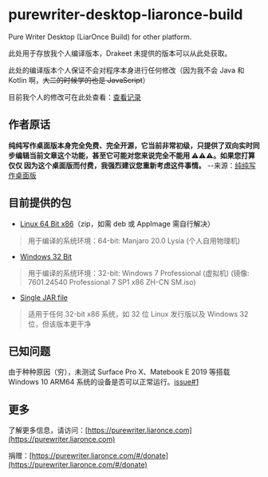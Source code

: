 # purewriter-desktop-liaronce-build
Pure Writer Desktop (LiarOnce Build) for other platform.

此处用于存放我个人编译版本，Drakeet 未提供的版本可以从此处获取。

此处的编译版本个人保证不会对程序本身进行任何修改（因为我不会 Java 和 Kotlin 啊，~~大二的时候学的也是 JavaScript~~）

目前我个人的修改可在此处查看：[查看记录](https://github.com/LiarOnce/desktop/commits/master)

## 作者原话

**纯纯写作桌面版本身完全免费、完全开源，它当前非常初级，只提供了双向实时同步编辑当前文章这个功能，甚至它可能对您来说完全不能用 ⚠️⚠️⚠️。如果您打算 仅仅 因为这个桌面版而付费，我强烈建议您重新考虑这件事情。**      --来源：[纯纯写作桌面版](https://writer.drakeet.com/desktop)

## 目前提供的包

 - [Linux 64 Bit x86](https://purewriter.liaronce.com/#/linux86)（zip，如需 deb 或 AppImage 需自行解决）
 > 用于编译的系统环境：64-bit: Manjaro 20.0 Lysia (个人自用物理机)
 - [Windows 32 Bit](https://purewriter.liaronce.com/#/windowsx86)
 > 用于编译的系统环境：32-bit: Windows 7 Professional (虚拟机) (镜像: 7601.24540 Professional 7 SP1 x86 ZH-CN SM.iso)
 - [Single JAR file](https://purewriter.liaronce.com/#/jarfile)
 > 适用于任何 32-bit x86 系统，如 32 位 Linux 发行版以及 Windows 32 位，但该版本更干净
 
## 已知问题

由于种种原因（穷），未测试 Surface Pro X、Matebook E 2019 等搭载 Windows 10 ARM64 系统的设备是否可以正常运行。[issue#1](https://github.com/LiarOnce/purewriter-desktop-liaronce-build/issues/1)

## 更多

了解更多信息，请访问：[https://purewriter.liaronce.com](https://purewriter.liaronce.com)

捐赠：[https://purewriter.liaronce.com/#/donate](https://purewriter.liaronce.com/#/donate)
